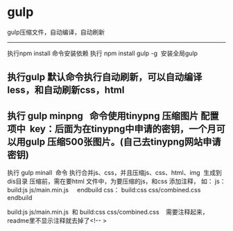 # gulp
gulp压缩文件，自动编译，自动刷新
***************************
执行npm install 命令安装依赖
执行 npm install gulp -g  安装全局gulp

执行gulp 默认命令执行自动刷新，可以自动编译less，和自动刷新css，html
--------------------------------------
执行 gulp minpng   命令使用tinypng 压缩图片
配置项中  key：后面为在tinypng中申请的密钥，一个月可以用gulp 压缩500张图片。(自己去tinypng网站申请密钥)
---------------------------------------------------------------
执行 gulp minall  命令 执行合并js、css，并且压缩js、css、html、img  生成到dis目录
压缩前，需在要html 文件中，为要压缩的js，和css 添加注释，
如：
js：
 build:js js/main.min.js 
    <script src="js/jquery.min.js"></script>
    <script src="js/canv.js"></script>
endbuild 
css：
 build:css css/combined.css 
    <link rel="stylesheet" href="css/style.css">
 endbuild 
 
 build:js js/main.min.js  和  build:css css/combined.css    需要注释起来，readme里不显示注释就去掉了<!-- >
